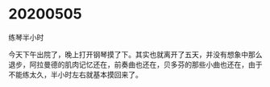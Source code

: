 # 20200505

练琴半小时

今天下午出院了，晚上打开钢琴摸了下。其实也就离开了五天，并没有想象中那么退步，阿拉曼德的肌肉记忆还在，前奏曲也还在，贝多芬的那些小曲也还在，由于不能练太久，半小时左右就基本摸回来了。
